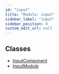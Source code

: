 ```yaml
---
id: "input"
title: "Module: input"
sidebar_label: "input"
sidebar_position: 0
custom_edit_url: null
---
```


## Classes

- [InputComponent](../classes/input.InputComponent)
- [InputModule](../classes/input.InputModule)
